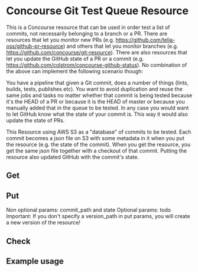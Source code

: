 # Concourse Git Test Queue Resource

This is a Concourse resource that can be used in order test a list of commits, not necessarily belonging to a branch or a PR.
There are resources that let you monitor new PRs (e.g. https://github.com/telia-oss/github-pr-resource) and others that let you monitor
branches (e.g. https://github.com/concourse/git-resource). There are also resources that let you update the GitHub state of a PR or a commit (e.g. https://github.com/colstrom/concourse-github-status). No combination of the above can implement the following scenario though:

You have a pipeline that given a Git commit, does a number of things (lints, builds, tests, publishes etc). You want to avoid duplication and reuse the same jobs and tasks no matter whether that commit is being tested because it's the HEAD of a PR or because it is the HEAD of master or because you manually added that in the queue to be tested. In any case you would want to let GitHub know what the state of your commit is. This way it would also update the state of PRs.

This Resource using AWS S3 as a "database" of commits to be tested. Each commit becomes a json file on S3 with some metadata in it when you put the resource (e.g. the state of the commit). When you get the resource, you get the same json file together with a checkout of that commit. Putting the resource also updated GitHub with the commit's state.


## Get

## Put

Non optional params: commit_path and state
Optional params: todo
Important: If you don't specify a version_path in put params, you will create a new version of the resource!
## Check

## Example usage

